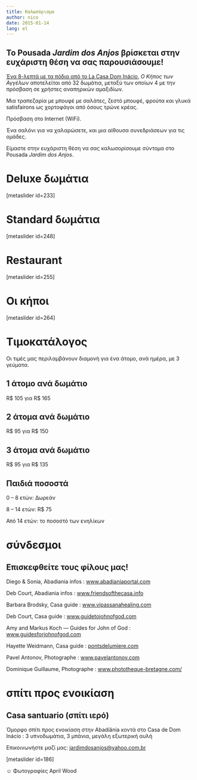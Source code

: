 ```yaml
---
title: Καλωσόρισμα
author: nico
date: 2015-01-14
lang: el
---
```


## Το Pousada <i>Jardim dos Anjos</i> βρίσκεται στην ευχάριστη θέση να σας παρουσιάσουμε!

<a href="http://goo.gl/maps/i1L2U"><span class="domInacio">Ένα 8-λεπτά με τα πόδια από το La Casa Dom Inácio</span></a>, <i>Ο Κήπος των Αγγέλων</i> αποτελείται από 32 δωμάτια, μεταξύ των οποίων 4 με την πρόσβαση σε χρήστες αναπηρικών αμαξιδίων.

Μια τραπεζαρία με μπουφέ με σαλάτες, ζεστό μπουφέ, φρούτα και γλυκά satisfairons ως χορτοφάγοι από όσους τρώνε κρέας.

Πρόσβαση στο Internet (WiFi).

Ένα σαλόνι για να χαλαρώσετε, και μια αίθουσα συνεδριάσεων για τις ομάδες.

Είμαστε στην ευχάριστη θέση να σας καλωσορίσουμε σύντομα στο Pousada <i>Jardim dos Anjos</i>.
<h1 id="photos_chambres_deluxes">Deluxe δωμάτια</h1>
[metaslider id=233]
<h1 id="photos_chambres_standards">Standard δωμάτια</h1>
[metaslider id=248]
<h1 id="photos_coin-repas">Restaurant</h1>
[metaslider id=255]
<h1 id="photos_jardins">Οι κήποι</h1>
[metaslider id=264]
<div style="display: none;">
<h1>Φωτογραφίες</h1>
[metaslider id=92]

*φωτογράφος: Pasha Antonov: <a href="http://www.pavelantonov.com">www.pavelantonov.com</a>

</div>
<h1>Τιμοκατάλογος</h1>
Οι τιμές μας περιλαμβάνουν διαμονή για ένα άτομο, ανά ημέρα, με 3 γεύματα.
<h2>1 άτομο ανά δωμάτιο</h2>
R$ 105 για R$ 165
<h2>2 άτομα ανά δωμάτιο</h2>
R$ 95 για R$ 150
<h2>3 άτομα ανά δωμάτιο</h2>
R$ 95 για R$ 135
<h2>Παιδιά ποσοστά</h2>
0 – 8 ετών: Δωρεάν

8 – 14 ετών: R$ 75

Από 14 ετών: το ποσοστό των ενηλίκων

<!--
<h1>Μαρτυρίες</h1>
-->
<!-- Vide -->
<h1>σύνδεσμοι</h1>
<h2>Επισκεφθείτε τους φίλους μας!</h2>
Diego &amp; Sonia, Abadiania infos : <a href="http://www.abadianiaportal.com" target="_blank">www.abadianiaportal.com</a>

Deb Court, Abadiania infos : <a href="http://www.friendsofthecasa.info" target="_blank">www.friendsofthecasa.info</a>

Barbara Brodsky, Casa guide : <a href="http://www.vipassanahealing.com/" target="_blank">www.vipassanahealing.com</a>

Deb Court, Casa guide : <a href="http://www.guidetojohnofgod.com" target="_blank">www.guidetojohnofgod.com</a>

Amy and Markus Koch — Guides for John of God : <a href="http://www.guidesforjohnofgod.com/" target="_blank">www.guidesforjohnofgod.com</a>

Hayette Weidmann, Casa guide : <a href="http://pontsdelumiere.com" target="_blank">pontsdelumiere.com</a>

Pavel Antonov, Photographe : <a href="http://www.pavelantonov.com" target="_blank">www.pavelantonov.com</a>

Dominique Guillaume, Photographe : <a href="http://www.phototheque-bretagne.com/" target="_blank">www.phototheque-bretagne.com/</a>

<h1>σπίτι προς ενοικίαση</h1>
<h2>Casa santuario (σπίτι ιερό)</h2>
Όμορφο σπίτι προς ενοικίαση στην Abadiânia κοντά στο Casa de Dom Inácio : 3 υπνοδωμάτια, 3 μπάνια, μεγάλη εξωτερική αυλή

Επικοινωνήστε μαζί μας: <a href="mailto:jardimdosanjos@yahoo.com.br">jardimdosanjos@yahoo.com.br</a>

[metaslider id=186]

☺ Φωτογραφίες April Wood

